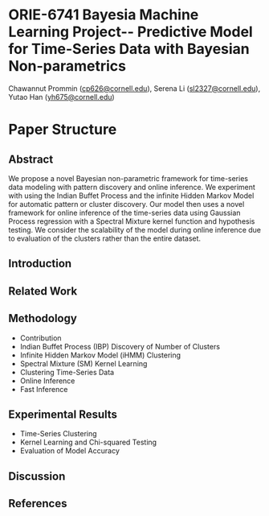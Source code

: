 # ORIE-6741 Bayesia Machine Learning Project-- Predictive Model for Time-Series Data with Bayesian Non-parametrics
Chawannut Prommin (cp626@cornell.edu), Serena Li (sl2327@cornell.edu), Yutao Han (yh675@cornell.edu)
# Paper Structure
## Abstract
We propose a novel Bayesian non-parametric
framework for time-series data modeling with
pattern discovery and online inference. We experiment
with using the Indian Buffet Process
and the infinite Hidden Markov Model for automatic
pattern or cluster discovery. Our model
then uses a novel framework for online inference
of the time-series data using Gaussian Process regression
with a Spectral Mixture kernel function
and hypothesis testing. We consider the scalability
of the model during online inference due
to evaluation of the clusters rather than the entire
dataset.
## Introduction
## Related Work
## Methodology
* Contribution
* Indian Buffet Process (IBP) Discovery of Number of Clusters
* Infinite Hidden Markov Model (iHMM) Clustering
* Spectral Mixture (SM) Kernel Learning
* Clustering Time-Series Data
* Online Inference
* Fast Inference
## Experimental Results
* Time-Series Clustering
* Kernel Learning and Chi-squared Testing
* Evaluation of Model Accuracy
## Discussion
## References
